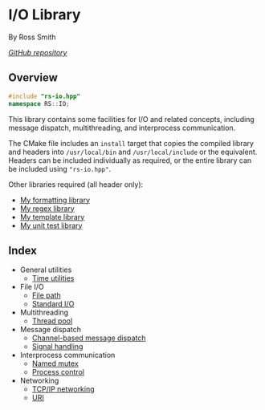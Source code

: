 # I/O Library

By Ross Smith

_[GitHub repository](https://github.com/CaptainCrowbar/rs-io)_

## Overview

```c++
#include "rs-io.hpp"
namespace RS::IO;
```

This library contains some facilities for I/O and related concepts, including
message dispatch, multithreading, and interprocess communication.

The CMake file includes an `install` target that copies the compiled library
and headers into `/usr/local/bin` and `/usr/local/include` or the equivalent.
Headers can be included individually as required, or the entire library can
be included using `"rs-io.hpp"`.

Other libraries required (all header only):

* [My formatting library](https://github.com/CaptainCrowbar/rs-format)
* [My regex library](https://github.com/CaptainCrowbar/rs-regex)
* [My template library](https://github.com/CaptainCrowbar/rs-tl)
* [My unit test library](https://github.com/CaptainCrowbar/rs-unit-test)

## Index

* General utilities
    * [Time utilities](time.html)
* File I/O
    * [File path](path.html)
    * [Standard I/O](stdio.html)
* Multithreading
    * [Thread pool](thread-pool.html)
* Message dispatch
    * [Channel-based message dispatch](channel.html)
    * [Signal handling](signal.html)
* Interprocess communication
    * [Named mutex](named-mutex.html)
    * [Process control](process.html)
* Networking
    * [TCP/IP networking](net.html)
    * [URI](uri.html)
